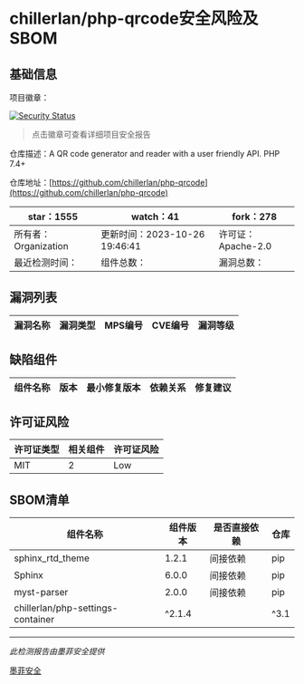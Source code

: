 # chillerlan/php-qrcode安全风险及SBOM

## 基础信息

项目徽章：

[![Security Status](https://www.murphysec.com/platform3/v31/badge/1717979059581485056.svg)](https://www.murphysec.com/console/report/1695503483989221376/1717979059581485056)

> 点击徽章可查看详细项目安全报告

仓库描述：A QR code generator and reader with a user friendly API. PHP 7.4+

仓库地址：[https://github.com/chillerlan/php-qrcode](https://github.com/chillerlan/php-qrcode)

| star：1555 | watch：41 | fork：278 |
| ----------- | -------------- | ------------ |
| 所有者：Organization | 更新时间：2023-10-26 19:46:41 | 许可证：Apache-2.0 |
| 最近检测时间： | 组件总数： | 漏洞总数： |




## 漏洞列表

| 漏洞名称 | 漏洞类型 | MPS编号 | CVE编号 | 漏洞等级 |
| ------- | ------ | ------- | ------ | ----- |





## 缺陷组件

| 组件名称 | 版本 | 最小修复版本 | 依赖关系 | 修复建议 |
| -------- | ---- | ------------ | -------- | -------- |





## 许可证风险

| 许可证类型 | 相关组件 | 许可证风险 |
| ---------- | -------- | ---------- |
|MIT|2|Low|




## SBOM清单

| 组件名称 | 组件版本 | 是否直接依赖 | 仓库 |
| -------- | -------- | ------------ | ---- |
|sphinx_rtd_theme|1.2.1|间接依赖|pip|
|Sphinx|6.0.0|间接依赖|pip|
|myst-parser|2.0.0|间接依赖|pip|
|chillerlan/php-settings-container|^2.1.4 || ^3.1|间接依赖|composer|


------

*此检测报告由墨菲安全提供*

[墨菲安全](www.murphysec.com)